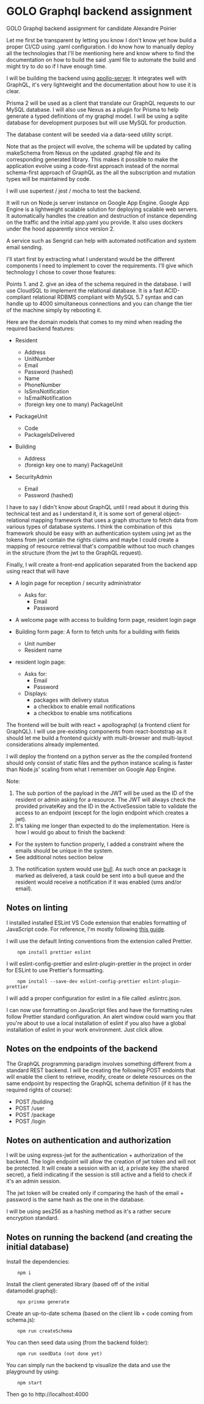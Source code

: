 # GOLO Graphql backend assignment
 GOLO Graphql backend assignment for candidate Alexandre Poirier

Let me first be transparent by letting you know I don't know yet how build a proper CI/CD using .yaml configuration. I do know how to manually deploy all the technologies that I'll be mentioning here and know where to find the documentation on how to build the said .yaml file to automate the build and might try to do so if I have enough time.

I will be building the backend using [apollo-server](https://www.apollographql.com/docs/apollo-server/). It integrates well with GraphQL, it's very lightweight and the documentation about how to use it is clear.

Prisma 2 will be used as a client that translate our GraphQL requests to our MySQL database. I will also use Nexus as a plugin for Prisma to help generate a typed definitions of my graphql model. I will be using a sqlite database for development purposes but will use MySQL for production. 

The database content will be seeded via a data-seed utility script.

Note that as the project will evolve, the schema will be updated by calling makeSchema from Nexus on the updated .graphql file and its corresponding generated library. This makes it possible to make the application evolve using a code-first approach instead of the normal schema-first approach of GraphQL as the all the subscription and mutation types will be maintained by code. 

I will use supertest / jest / mocha to test the backend.

It will run on Node.js server instance on Google App Engine. Google App Engine is a lightweight scalable solution for deploying scalable web servers. It automatically handles the creation and destruction of instance depending on the traffic and the initial app.yaml you provide. It also uses dockers under the hood apparently since version 2.

A service such as Sengrid can help with automated notification and system email sending.

I'll start first by extracting what I understand would be the different components I need to implement to cover the requirements. I'll give which technology I chose to cover those features:

Points 1. and 2. give an idea of the schema required in the database. I will use CloudSQL to implement the relational database. It is a fast ACID-compliant relational RDBMS compliant with MySQL 5.7 syntax and can handle up to 4000 simultaneous connections and you can change the tier of the machine simply by rebooting it.

Here are the domain models that comes to my mind when reading the required backend features:

* Resident
    * Address
    * UnitNumber
    * Email
    * Password (hashed)
    * Name
    * PhoneNumber
    * IsSmsNotification
    * IsEmailNotification
    * (foreign key one to many) PackageUnit

* PackageUnit
    * Code
    * PackageIsDelivered

* Building
    * Address
    * (foreign key one to many) PackageUnit

* SecurityAdmin
    * Email
    * Password (hashed)


I have to say I didn't know about GraphQL until I read about it during this technical test and as I understand it, it is some sort of general object-relational mapping framework that uses a graph structure to fetch data from various types of database systems. I think the combination of this framework should be easy with an authentication system using jwt as the tokens from jwt contain the rights claims and maybe I could create a mapping of resource retrieval that's compatible without too much changes in the structure (from the jwt to the GraphQL request). 

Finally, I will create a front-end application separated from the backend app using react that will have
* A login page for reception / security administrator
    * Asks for:
        * Email
        * Password
* A welcome page with access to building form page, resident login page
* Building form page: A form to fetch units for a building with fields
    * Unit number
    * Resident name

* resident login page: 
    * Asks for:
        * Email
        * Password
    * Displays:
        * packages with delivery status
        * a checkbox to enable email notifications
        * a checkbox to enable sms notifications

The frontend will be built with react + apollographql (a frontend client for GraphQL). I will use pre-existing components from react-bootstrap as it should let me build a frontend quickly with multi-browser and multi-layout considerations already implemented.

I will deploy the frontend on a python server as the the compiled frontend should only consist of static files and the python instance scaling is faster than Node.js' scaling from what I remember on Google App Engine.

Note: 

1. The sub portion of the payload in the JWT will be used as the ID of the resident or admin asking for a resource. The JWT will always check the provided privateKey and the ID in the ActiveSession table to validate the access to an endpoint (except for the login endpoint which creates a jwt).
2. It's taking me longer than expected to do the implementation. Here is how I would go about to finish the backend:
* For the system to function properly, I added a constraint where the emails should be unique in the system. 
* See additional notes section below
3. The notification system would use [bull](https://github.com/OptimalBits/bull). As such once an package is marked as delivered, a task could be sent into a bull queue and the resident would receive a notification if it was enabled (sms and/or email).

## Notes on linting
I installed installed ESLint VS Code extension that enables formatting of JavaScript code. For reference, I'm mostly following [this guide](https://www.robinwieruch.de/prettier-eslint). 

I will use the default linting conventions from the extension called Prettier.

        npm install prettier eslint

I will eslint-config-prettier and eslint-plugin-prettier in the project in order for ESLint to use Prettier's formsatting.

        npm install --save-dev eslint-config-prettier eslint-plugin-prettier        

I will add a proper configuration for eslint in a file called .eslintrc.json.

I can now use formatting on JavaScript files and have the formatting rules follow Prettier standard configuration. An alert window could warn you that you're about to use a local installation of eslint if you also have a global installation of eslint in your work environment. Just click allow.

## Notes on the endpoints of the backend

The GraphQL programming paradigm involves something different from a standard REST backend. I will be creating the following POST endoints that will enable the client to retrieve, modify, create or delete resources on the same endpoint by respecting the GraphQL schema definition (if it has the required rights of course):

* POST /building
* POST /user
* POST /package
* POST /login

## Notes on authentication and authorization

I will be using express-jwt for the authentication + authorization of the backend. The login endpoint will allow the creation of jwt token and will not be protected. It will create a session with an id, a private key (the shared secret), a field indicating if the session is still active and a field to check if it's an admin session. 

The jwt token will be created only if comparing the hash of the email + password is the same hash as the one in the database. 

I will be using aes256 as a hashing method as it's a rather secure encryption standard.

## Notes on running the backend (and creating the initial database)

Install the dependencies:

        npm i

Install the client generated library (based off of the initial datamodel.graphql):

        npx prisma generate

Create an up-to-date schema (based on the client lib + code coming from schema.js):

        npm run createSchema

You can then seed data using (from the backend folder):

        npm run seedData (not done yet)

You can simply run the backend tp visualize the data and use the playground by using:

        npm start

Then go to http://localhost:4000